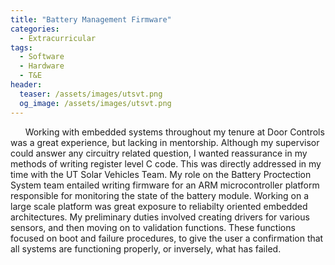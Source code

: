 ```yaml
---
title: "Battery Management Firmware"
categories:
  - Extracurricular
tags:
  - Software
  - Hardware
  - T&E
header:
  teaser: /assets/images/utsvt.png
  og_image: /assets/images/utsvt.png
---
```


&nbsp;&nbsp;&nbsp;&nbsp;&nbsp;&nbsp;Working with embedded systems throughout my tenure at Door Controls was a great experience, but lacking in mentorship. Although my supervisor could answer any circuitry related question,
I wanted reassurance in my methods of writing register level C code. This was directly addressed in my time with the UT Solar Vehicles Team. My role on the Battery Proctection System team entailed
writing firmware for an ARM microcontroller platform responsible for monitoring the state of the battery module. Working on a large scale platform was great exposure to reliabilty oriented embedded architectures.
My preliminary duties involved creating drivers for various sensors, and then moving on to validation functions. These functions focused on boot and failure procedures, to give the user a confirmation
that all systems are functioning properly, or inversely, what has failed.